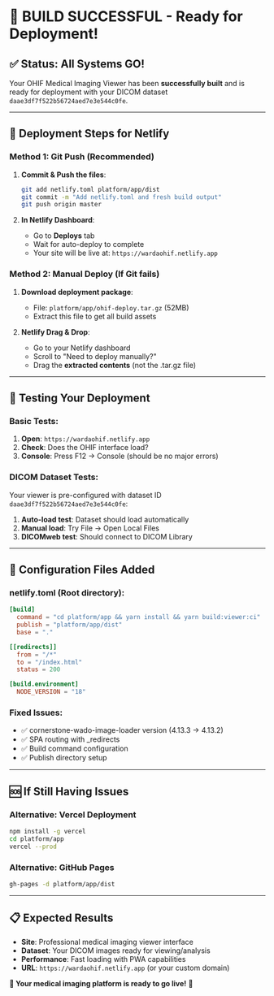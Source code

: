 # 🎉 BUILD SUCCESSFUL - Ready for Deployment! 

## ✅ **Status: All Systems GO!**

Your OHIF Medical Imaging Viewer has been **successfully built** and is ready for deployment with your DICOM dataset `daae3df7f522b56724aed7e3e544c0fe`.

---

## 🚀 **Deployment Steps for Netlify**

### **Method 1: Git Push (Recommended)**

1. **Commit & Push the files**:
   ```bash
   git add netlify.toml platform/app/dist
   git commit -m "Add netlify.toml and fresh build output"
   git push origin master
   ```

2. **In Netlify Dashboard**:
   - Go to **Deploys** tab
   - Wait for auto-deploy to complete
   - Your site will be live at: `https://wardaohif.netlify.app`

### **Method 2: Manual Deploy (If Git fails)**

1. **Download deployment package**: 
   - File: `platform/app/ohif-deploy.tar.gz` (52MB)
   - Extract this file to get all build assets

2. **Netlify Drag & Drop**:
   - Go to your Netlify dashboard
   - Scroll to "Need to deploy manually?"
   - Drag the **extracted contents** (not the .tar.gz file)

---

## 🧪 **Testing Your Deployment**

### **Basic Tests**:
1. **Open**: `https://wardaohif.netlify.app`
2. **Check**: Does the OHIF interface load?
3. **Console**: Press F12 → Console (should be no major errors)

### **DICOM Dataset Tests**:
Your viewer is pre-configured with dataset ID `daae3df7f522b56724aed7e3e544c0fe`:

1. **Auto-load test**: Dataset should load automatically
2. **Manual load**: Try File → Open Local Files
3. **DICOMweb test**: Should connect to DICOM Library

---

## 🔧 **Configuration Files Added**

### **netlify.toml** (Root directory):
```toml
[build]
  command = "cd platform/app && yarn install && yarn build:viewer:ci"
  publish = "platform/app/dist"
  base = "."

[[redirects]]
  from = "/*"
  to = "/index.html"
  status = 200

[build.environment]
  NODE_VERSION = "18"
```

### **Fixed Issues**:
- ✅ cornerstone-wado-image-loader version (4.13.3 → 4.13.2)
- ✅ SPA routing with _redirects
- ✅ Build command configuration
- ✅ Publish directory setup

---

## 🆘 **If Still Having Issues**

### **Alternative: Vercel Deployment**
```bash
npm install -g vercel
cd platform/app
vercel --prod
```

### **Alternative: GitHub Pages**
```bash
gh-pages -d platform/app/dist
```

---

## 📋 **Expected Results**

- **Site**: Professional medical imaging viewer interface
- **Dataset**: Your DICOM images ready for viewing/analysis  
- **Performance**: Fast loading with PWA capabilities
- **URL**: `https://wardaohif.netlify.app` (or your custom domain)

**🎯 Your medical imaging platform is ready to go live!** 🏥